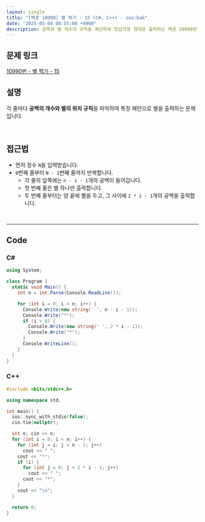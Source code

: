```yaml
---
layout: single
title: "[백준 10990] 별 찍기 - 15 (C#, C++) - soo:bak"
date: "2025-05-04 08:55:00 +0900"
description: 공백과 별 개수의 규칙을 계산하여 정삼각형 형태로 출력하는 백준 10990번 별 찍기 - 15 문제의 C# 및 C++ 풀이 및 해설
---
```


## 문제 링크
[10990번 - 별 찍기 - 15](https://www.acmicpc.net/problem/10990)

## 설명
각 줄마다 **공백의 개수와 별의 위치 규칙**을 파악하여 특정 패턴으로 별을 출력하는 문제입니다.

<br>

## 접근법

- 먼저 정수 `N`을 입력받습니다.
- `0`번째 줄부터 `N - 1`번째 줄까지 반복합니다.
  - 각 줄의 앞쪽에는 `n - i - 1`개의 공백이 들어갑니다.
  - 첫 번째 줄은 별 하나만 출력합니다.
  - 두 번째 줄부터는 양 끝에 별을 두고, 그 사이에 `2 * i - 1`개의 공백을 출력합니다.

<br>

---

## Code

### C#

```csharp
using System;

class Program {
  static void Main() {
    int n = int.Parse(Console.ReadLine());

    for (int i = 0; i < n; i++) {
      Console.Write(new string(' ', n - i - 1));
      Console.Write("*");
      if (i > 0) {
        Console.Write(new string(' ', 2 * i - 1));
        Console.Write("*");
      }
      Console.WriteLine();
    }
  }
}
```

### C++

```cpp
#include <bits/stdc++.h>

using namespace std;

int main() {
  ios::sync_with_stdio(false);
  cin.tie(nullptr);

  int n; cin >> n;
  for (int i = 0; i < n; i++) {
    for (int j = i; j < n - 1; j++)
      cout << " ";
    cout << "*";
    if (i) {
      for (int j = 0; j < 2 * i - 1; j++)
        cout << " ";
      cout << "*";
    }
    cout << "\n";
  }

  return 0;
}
```
